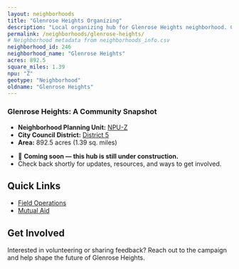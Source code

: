 ```yaml
---
layout: neighborhoods
title: "Glenrose Heights Organizing"
description: "Local organizing hub for Glenrose Heights neighborhood. Connect with field operations, mutual aid, and community organizing efforts."
permalink: /neighborhoods/glenrose-heights/
# Neighborhood metadata from neighborhoods_info.csv
neighborhood_id: 246
neighborhood_name: "Glenrose Heights"
acres: 892.5
square_miles: 1.39
npu: "Z"
geotype: "Neighborhood"
oldname: "Glenrose Heights"
---
```


### **Glenrose Heights: A Community Snapshot**

  * **Neighborhood Planning Unit:** [NPU-Z](https://www.atlantaga.gov/government/departments/city-planning/neighborhood-planning-units/neighborhood-and-npu-contacts)
  * **City Council District:** [District 5](https://citycouncil.atlantaga.gov/council-members/antonio-lewis)
  * **Area:** 892.5 acres (1.39 sq. miles)

- 🚧 **Coming soon — this hub is still under construction.**
- Check back shortly for updates, resources, and ways to get involved.

## Quick Links

- [Field Operations](./field-ops/)
- [Mutual Aid](./mutual-aid/)

## Get Involved

Interested in volunteering or sharing feedback? Reach out to the campaign and help shape the future of Glenrose Heights.

